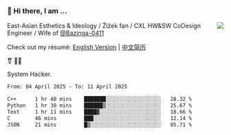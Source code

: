 ### 👋 Hi there, I am ...

<img align="right" src="https://github-readme-stats.vercel.app/api?username=victoryang00&show_icons=true&icon_color=0366d6&bg_color=ffffff&hide_title=true" />

East-Asian Esthetics & Ideology / Žižek fan / CXL HW&SW CoDesign Engineer / Wife of [@Bazinga-0411](https://bazinga-0411.github.io/)

Check out my résumé: [English Version](http://asplos.dev/) | [中文简历](http://asplos.dev/CN.html)

⚧️ 
🏳️‍⚧️ 

System Hacker.


<!--START_SECTION:waka-->

```txt
From: 04 April 2025 - To: 11 April 2025

C++      1 hr 48 mins    ███████░░░░░░░░░░░░░░░░░░   28.32 %
Python   1 hr 38 mins    ██████▒░░░░░░░░░░░░░░░░░░   25.67 %
Text     1 hr 11 mins    ████▓░░░░░░░░░░░░░░░░░░░░   18.66 %
C        46 mins         ███░░░░░░░░░░░░░░░░░░░░░░   12.14 %
JSON     21 mins         █▒░░░░░░░░░░░░░░░░░░░░░░░   05.71 %
```

<!--END_SECTION:waka-->
